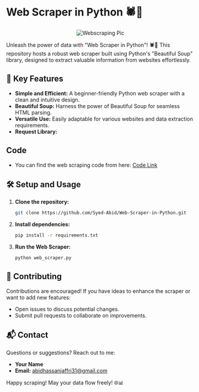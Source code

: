 # Web Scraper in Python 🕷️🐍

<div align="center">
  <img src="https://blog-images.webscraper.io/images/RDUD7eLl4kzTSwESZiycUJmExDT27lMHiyfdcciK.png" alt="Webscraping Pic">
</div>

Unleash the power of data with "Web Scraper in Python"! 🕷️🐍 This repository hosts a robust web scraper built using Python's "Beautiful Soup" library, designed to extract valuable information from websites effortlessly.

## 🚀 Key Features

- **Simple and Efficient:** A beginner-friendly Python web scraper with a clean and intuitive design.
- **Beautiful Soup:** Harness the power of Beautiful Soup for seamless HTML parsing.
- **Versatile Use:** Easily adaptable for various websites and data extraction requirements.
- **Request Library:** 

## Code
- You can find the web scraping code from here:
  [Code Link](https://github.com/Syed-Abid/Web-Scraper-in-Python/blob/main/main.py)
## 🛠️ Setup and Usage

1. **Clone the repository:**
    ```bash
    git clone https://github.com/Syed-Abid/Web-Scraper-in-Python.git
    ```

2. **Install dependencies:**
    ```bash
    pip install -r requirements.txt
    ```

3. **Run the Web Scraper:**
    ```bash
    python web_scraper.py
    ```

## 🤝 Contributing

Contributions are encouraged! If you have ideas to enhance the scraper or want to add new features:

- Open issues to discuss potential changes.
- Submit pull requests to collaborate on improvements.

## 📬 Contact

Questions or suggestions? Reach out to me:

- **Your Name**
- **Email:** [abidhassanjaffri31@gmail.com](mailto:abidhassanjaffri31@gmail.com)

Happy scraping! May your data flow freely! 🌐📊
